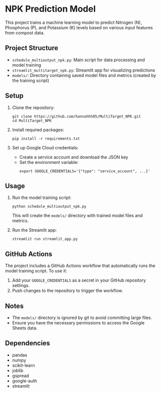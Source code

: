 # NPK Prediction Model

This project trains a machine learning model to predict Nitrogen (N), Phosphorus (P), and Potassium (K) levels based on various input features from compost data.

## Project Structure

- `schedule_multioutput_npk.py`: Main script for data processing and model training
- `streamlit_multitarget_npk.py`: Streamlit app for visualizing predictions
- `models/`: Directory containing saved model files and metrics (created by the training script)

## Setup

1. Clone the repository:
   ```
   git clone https://github.com/hannahhh05/MultiTarget_NPK.git
   cd MultiTarget_NPK
   ```

2. Install required packages:
   ```
   pip install -r requirements.txt
   ```

3. Set up Google Cloud credentials:
   - Create a service account and download the JSON key
   - Set the environment variable:
     ```
     export GOOGLE_CREDENTIALS='{"type": "service_account", ...}'
     ```

## Usage

1. Run the model training script:
   ```
   python schedule_multioutput_npk.py
   ```
   This will create the `models/` directory with trained model files and metrics.

2. Run the Streamlit app:
   ```
   streamlit run streamlit_app.py
   ```

## GitHub Actions

The project includes a GitHub Actions workflow that automatically runs the model training script. To use it:

1. Add your `GOOGLE_CREDENTIALS` as a secret in your GitHub repository settings.
2. Push changes to the repository to trigger the workflow.

## Notes

- The `models/` directory is ignored by git to avoid committing large files.
- Ensure you have the necessary permissions to access the Google Sheets data.

## Dependencies

- pandas
- numpy
- scikit-learn
- joblib
- gspread
- google-auth
- streamlit

